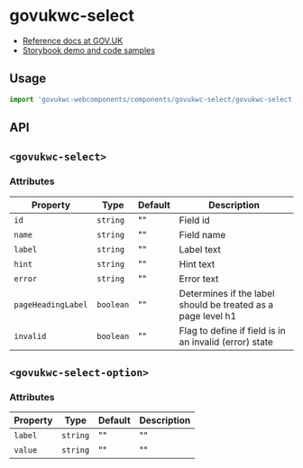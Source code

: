 # govukwc-select

- [Reference docs at GOV.UK](https://design-system.service.gov.uk/components/select/)
- [Storybook demo and code samples](http://tgreyuk.github.io/govuk-webcomponents/storybook/?path=/story/select/)

## Usage

```javascript
import 'govukwc-webcomponents/components/govukwc-select/govukwc-select';
```

## API

## `<govukwc-select>`

### Attributes

| Property  |  Type     | Default | Description |
|-----------|-----------|---------|-------------|
| `id`|`string`|""|Field id
| `name`|`string`|""|Field name
| `label`|`string`|""|Label text
| `hint`|`string`|""|Hint text
| `error`|`string`|""|Error  text
| `pageHeadingLabel`|`boolean`|""|Determines if the label should be treated as a page level h1
| `invalid`|`boolean`|""|Flag to define if field is in an invalid (error) state| 

## `<govukwc-select-option>`

### Attributes

| Property  |  Type     | Default | Description |
|-----------|-----------|---------|-------------|
| `label`|`string`|""|""
| `value`|`string`|""|""| 

